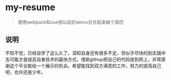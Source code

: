 # my-resume

> 使用webpack和vue把以前的demo合并起来做个简历

## 说明
不知不觉，已经自学了这么久了。深知自身还有很多不足，但似乎尽快的到实践中去可能才是提高自身技术的最快方式。借助githup把自己的代码放到网上，非常感谢这个平台能给一个展示的机会。希望能找到双方满意的工作，努力的提高自己吧，也许还是少年。


